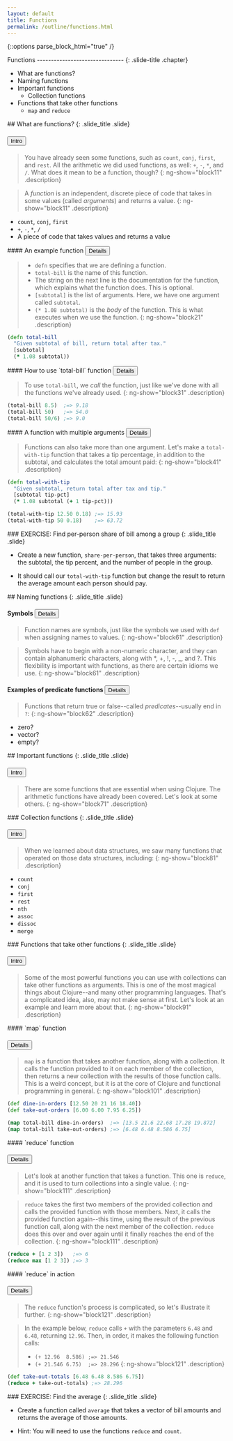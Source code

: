 ```yaml
---
layout: default
title: Functions
permalink: /outline/functions.html
---
```


{::options parse_block_html="true" /}
<section>
Functions
-------------------------------
{: .slide-title .chapter}

* What are functions?
* Naming functions
* Important functions
    - Collection functions
* Functions that take other functions
    - `map` and `reduce`
</section>

<section>
## What are functions?
{: .slide_title .slide}

#### <button class="link" ng-model="block11" ng-click="block11=!block11">Intro</button>

> You have already seen some functions, such as `count`, `conj`,
> `first`, and `rest`. All the arithmetic we did used functions, as
> well: `+`, `-`, `*`, and `/`. What does it mean to be a function,
> though?
{: ng-show="block11" .description}

> A _function_ is an independent, discrete piece of code that takes in
> some values (called _arguments_) and returns a value.
{: ng-show="block11" .description}

* `count`, `conj`, `first`
* `+`, `-`, `*`, `/`
* A piece of code that takes values and returns a value
</section>

<section>
#### An example function <button class="link" ng-model="block21" ng-click="block21=!block21">Details</button>

> * `defn` specifies that we are defining a function.
> * `total-bill` is the name of this function.
> * The string on the next line is the documentation for the function, which explains what the function does. This is optional.
> * `[subtotal]` is the list of arguments. Here, we have one argument called `subtotal`.
> * `(* 1.08 subtotal)` is the _body_ of the function. This is what executes when we use the function.
{: ng-show="block21" .description}

```clojure
(defn total-bill
  "Given subtotal of bill, return total after tax."
  [subtotal]
  (* 1.08 subtotal))
```
</section>

<section>
#### How to use `total-bill` function <button class="link" ng-model="block31" ng-click="block31=!block31">Details</button>

> To use `total-bill`, we _call_ the function, just like we've done with all the functions we've already used.
{: ng-show="block31" .description}

```clojure
(total-bill 8.5)  ;=> 9.18
(total-bill 50)   ;=> 54.0
(total-bill 50/6) ;=> 9.0
```
</section>

<section>
#### A function with multiple arguments <button class="link" ng-model="block41" ng-click="block41=!block41">Details</button>

> Functions can also take more than one argument. Let's make a
> `total-with-tip` function that takes a tip percentage, in addition
> to the subtotal, and calculates the total amount paid:
{: ng-show="block41" .description}

```clojure
(defn total-with-tip
  "Given subtotal, return total after tax and tip."
  [subtotal tip-pct]
  (* 1.08 subtotal (+ 1 tip-pct)))

(total-with-tip 12.50 0.18) ;=> 15.93
(total-with-tip 50 0.18)    ;=> 63.72
```
</section>

<section>
### EXERCISE: Find per-person share of bill among a group
{: .slide_title .slide}

* Create a new function, `share-per-person`, that takes three
  arguments: the subtotal, the tip percent, and the number of people
  in the group.

* It should call our `total-with-tip` function but change the result
to return the average amount each person should pay.
</section>

<section>
## Naming functions
{: .slide_title .slide}

#### Symbols <button class="link" ng-model="block61" ng-click="block61=!block61">Details</button>

> Function names are symbols, just like the symbols we used with `def`
> when assigning names to values.
{: ng-show="block61" .description}

> Symbols have to begin with a non-numeric character, and they can
> contain alphanumeric characters, along with *, +, !, -, _, and ?.
> This flexibility is important with functions, as there are certain
> idioms we use.
{: ng-show="block61" .description}

#### Examples of predicate functions <button class="link" ng-model="block62" ng-click="block62=!block62">Details</button>

> Functions that return true or false--called _predicates_--usually end in `?`:
{: ng-show="block62" .description}

* zero?
* vector?
* empty?
</section>

<section>
## Important functions
{: .slide_title .slide}

#### <button class="link" ng-model="block71" ng-click="block71=!block71">Intro</button>

> There are some functions that are essential when using Clojure. The
> arithmetic functions have already been covered. Let's look at some
> others.
{: ng-show="block71" .description}
</section>

<section>
### Collection functions
{: .slide_title .slide}

#### <button class="link" ng-model="block81" ng-click="block81=!block81">Intro</button>

> When we learned about data structures, we saw many functions that
> operated on those data structures, including:
{: ng-show="block81" .description}

* `count`
* `conj`
* `first`
* `rest`
* `nth`
* `assoc`
* `dissoc`
* `merge`
</section>

<section>
### Functions that take other functions
{: .slide_title .slide}

#### <button class="link" ng-model="block91" ng-click="block91=!block91">Intro</button>

>Some of the most powerful functions you can use with collections can take other functions as arguments.
> This is one of the most magical things about Clojure--and many other programming languages.
> That's a complicated idea, also, may not make sense at first.
> Let's look at an example and learn more about that.
{: ng-show="block91" .description}
</section>

<section>
#### `map` function

#### <button class="link" ng-model="block101" ng-click="block101=!block101">Details</button>

> `map` is a function that takes another function, along with a
> collection. It calls the function provided to it on each member of
> the collection, then returns a new collection with the results of
> those function calls. This is a weird concept, but it is at the core
> of Clojure and functional programming in general.
{: ng-show="block101" .description}

```clojure
(def dine-in-orders [12.50 20 21 16 18.40])
(def take-out-orders [6.00 6.00 7.95 6.25])

(map total-bill dine-in-orders)  ;=> [13.5 21.6 22.68 17.28 19.872]
(map total-bill take-out-orders) ;=> [6.48 6.48 8.586 6.75]
```
</section>

<section>
#### `reduce` function

#### <button class="link" ng-model="block111" ng-click="block111=!block111">Details</button>

> Let's look at another function that takes a function. This one is
> `reduce`, and it is used to turn collections into a single value.
{: ng-show="block111" .description}

> `reduce` takes the first two members of the provided collection and
> calls the provided function with those members. Next, it calls the
> provided function again--this time, using the result of the previous
> function call, along with the next member of the collection.
> `reduce` does this over and over again until it finally reaches the
> end of the collection.
{: ng-show="block111" .description}

```clojure
(reduce + [1 2 3])   ;=> 6
(reduce max [1 2 3]) ;=> 3
```
</section>

<section>
#### `reduce` in action

#### <button class="link" ng-model="block121" ng-click="block121=!block121">Details</button>

> The `reduce` function's process is complicated, so let's illustrate
> it further.
{: ng-show="block121" .description}

> In the example below, `reduce` calls `+` with the parameters `6.48`
> and `6.48`, returning `12.96`. Then, in order, it makes the
> following function calls:
>
> * `(+ 12.96  8.586) ;=> 21.546`
> * `(+ 21.546 6.75)  ;=> 28.296`
{: ng-show="block121" .description}

```clojure
(def take-out-totals [6.48 6.48 8.586 6.75])
(reduce + take-out-totals) ;=> 28.296
```
</section>

<section>
### EXERCISE: Find the average
{: .slide_title .slide}

* Create a function called `average` that takes a vector of bill amounts and returns the average of those amounts.

* Hint: You will need to use the functions `reduce` and `count`.
</section>
